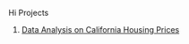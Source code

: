 Hi
Projects
1. [Data Analysis on California Housing Prices](https://tykang0514.github.io/WorkNotes/caliH/report/report)

